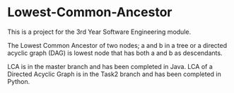 # Lowest-Common-Ancestor

This is a project for the 3rd Year Software Engineering module. 

The Lowest Common Ancestor of two nodes; a and b in a tree or a directed acyclic graph (DAG) is lowest node that has both a and b as descendants.

LCA is in the master branch and has been completed in Java.
LCA of a Directed Acyclic Graph is in the Task2 branch and has been completed in Python.
